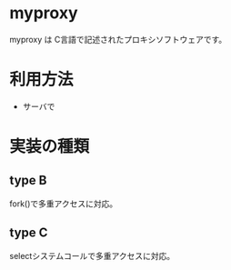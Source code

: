 # myproxy 
myproxy は C言語で記述されたプロキシソフトウェアです。

# 利用方法
* サーバで

# 実装の種類
## type B
fork()で多重アクセスに対応。

## type C
selectシステムコールで多重アクセスに対応。
